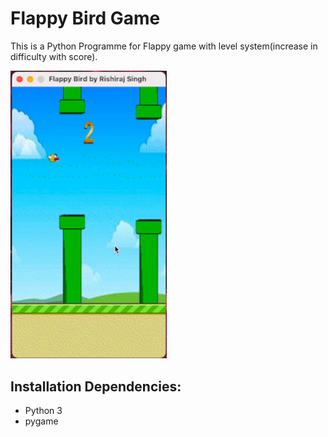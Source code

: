 
# Flappy Bird Game

This is a Python Programme for Flappy game with level system(increase in difficulty with score).

<img src="./game.gif" width="250">


## Installation Dependencies:
* Python 3
* pygame

